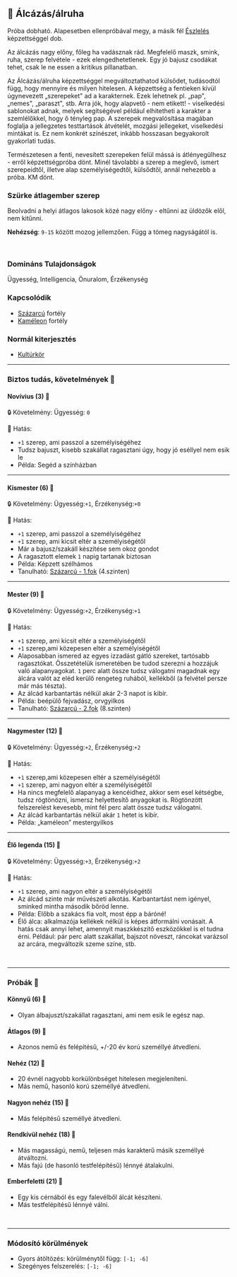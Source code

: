 ## 🔵 Álcázás/álruha

Próba dobható. Alapesetben ellenpróbával megy, a másik fél [Észlelés](../kepzettsegek.primer.altalanos/eszleles.md) képzettséggel dob.

Az álcázás nagy előny, főleg ha vadásznak rád. Megfelelő maszk, smink, ruha, szerep felvétele - ezek elengedhetetlenek. Egy jó bajusz csodákat tehet, csak le ne essen a kritikus pillanatban.

Az Álcázás/álruha képzettséggel megváltoztathatod külsődet, tudásodtól függ, hogy mennyire és milyen hitelesen. A képzettség a fentieken kívül úgynevezett „szerepeket" ad a karakternek. Ezek lehetnek pl. „pap", „nemes", „paraszt", stb. Arra jók, hogy alapvető - nem etikett! - viselkedési sablonokat adnak, melyek segítségével például elhitetheti a karakter a szemlélőkkel, hogy ő tényleg pap. A szerepek megvalósítása magában foglalja a jellegzetes testtartások átvételét, mozgási jellegeket, viselkedési mintákat is. Ez nem konkrét színészet, inkább hosszasan begyakorolt gyakorlati tudás.

Természetesen a fenti, nevesített szerepeken felül mássá is átlényegülhesz - erről képzettségpróba dönt. Minél távolabbi a szerep a meglevő, ismert szerepeidtől, illetve alap személyiségedtől, külsődtől, annál nehezebb a próba. KM dönt.

### Szürke átlagember szerep

Beolvadni a helyi átlagos lakosok közé nagy előny - eltűnni az üldözők elől, nem kitűnni.

**Nehézség**: `9-15` között mozog jellemzően. Függ a tömeg nagyságától is.

<br />

### Domináns Tulajdonságok

Ügyesség, Intelligencia, Önuralom, Érzékenység

### Kapcsolódik

- [Százarcú](../fortelyok.altalanos/szazarcu.md) fortély
- [Kaméleon](../fortelyok.altalanos/kameleon.md) fortély

### Normál kiterjesztés

- [Kultúrkör](../fortelyok.kiemelt/kulturkor.md)

---
### Biztos tudás, követelmények 📖

#### Novívius (3) 📖

🔒 Követelmény: Ügyesség: `0`

🌟 Hatás: 
- `+1` szerep, ami passzol a személyiségéhez
- Tudsz bajuszt, kisebb szakállat ragasztani úgy, hogy jó eséllyel nem esik le
- Példa: Segéd a színházban

---
#### Kismester (6) 📖

🔒 Követelmény: Ügyesség:`+1`, Érzékenység:`+0`

🌟 Hatás: 
- `+1` szerep, ami passzol a személyiségéhez
- `+1` szerep, ami kicsit eltér a személyiségétől
- Már a bajusz/szakáll készítése sem okoz gondot
- A ragasztott elemek `1` napig tartanak biztosan
- Példa: Képzett szélhámos
- Tanulható: [Százarcú - 1.fok](../fortelyok.altalanos/szazarcu.md) (4.szinten)

---
#### Mester (9) 📖

🔒 Követelmény: Ügyesség:`+2`, Érzékenység:`+1`

🌟 Hatás:
- `+1` szerep, ami kicsit eltér a személyiségétől
- `+1` szerep,ami közepesen eltér a személyiségétől
- Alaposabban ismered az egyes izzadást gátló szereket, tartósabb ragasztókat. Összetételük ismeretében be tudod szerezni a hozzájuk való alapanyagokat. `1` perc alatt össze tudsz válogatni magadnak egy álcára valót az eléd kerülő rengeteg ruhából, kellékből (a felvétel persze már más tészta).
- Az álcád karbantartás nélkül akár 2-3 napot is kibír.
- Példa: beépülő fejvadász, orvgyilkos
- Tanulható: [Százarcú - 2.fok](../fortelyok.altalanos/szazarcu.md) (8.szinten)

---
#### Nagymester (12) 📖

🔒 Követelmény: Ügyesség:`+2`, Érzékenység:`+2`

🌟 Hatás: 
- `+1` szerep,ami közepesen eltér a személyiségétől
- `+1` szerep, ami nagyon eltér a személyiségétől
- Ha nincs megfelelő alapanyag a kencéidhez, akkor sem esel kétségbe, tudsz rögtönözni, ismersz helyettesítő anyagokat is. Rögtönzött felszerelést kevesebb, mint fél perc alatt össze tudsz válogatni.
- Az álcád karbantartás nélkül akár `1` hetet is kibír.
- Példa: „kaméleon” mestergyilkos

---
#### Élő legenda (15) 📖

🔒 Követelmény: Ügyesség:`+3`, Érzékenység:`+2`

🌟 Hatás:
- `+1` szerep, ami nagyon eltér a személyiségétől
- Az álcád szinte már művészeti alkotás. Karbantartást nem igényel, sminked mintha második bőröd lenne.
- Példa: Előbb a szakács fia volt, most épp a báróné!
- Élő álca: alkalmazója kellékek nélkül is képes átformálni vonásait. A hatás csak annyi lehet, amennyit maszkkészítő eszközökkel is el tudna érni. Például: pár perc alatt szakállat, bajszot növeszt, ráncokat varázsol az arcára, megváltozik szeme színe, stb.

<br />

---
### Próbák 🎲

#### Könnyű (6) 🎲 

- Olyan álbajuszt/szakállat ragasztani, ami nem esik le egész nap.

#### Átlagos (9) 🎲 

- Azonos nemű és felépítésű, +/-20 év korú személlyé átvedleni.

#### Nehéz (12) 🎲 

- 20 évnél nagyobb korkülönbséget hitelesen megjeleníteni.
- Más nemű, hasonló korú személlyé átvedleni.

#### Nagyon nehéz (15) 🎲 

- Más felépítésű személlyé átvedleni.

#### Rendkívül nehéz (18) 🎲 

- Más magasságú, nemű, teljesen más karakterű másik személlyé átváltozni.
- Más fajú (de hasonló testfelépítésű) lénnyé átalakulni.

#### Emberfeletti (21) 🎲 

- Egy kis cérnából és egy falevélből álcát készíteni.
- Más testfelépítésű lénnyé válni.

<br />

---
### Módosító körülmények

- Gyors átöltözés: körülménytől függ: `[-1; -6]`
- Szegényes felszerelés: `[-1; -6]`
